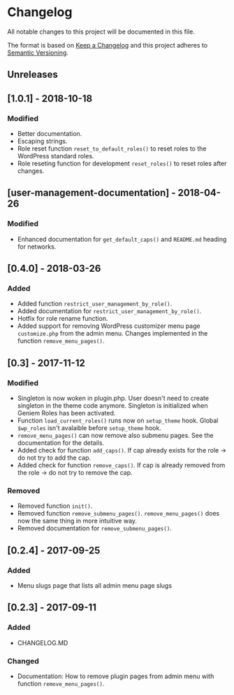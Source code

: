 # Changelog
All notable changes to this project will be documented in this file.

The format is based on [Keep a Changelog](http://keepachangelog.com/en/1.0.0/)
and this project adheres to [Semantic Versioning](http://semver.org/spec/v2.0.0.html).

## Unreleases

## [1.0.1] - 2018-10-18

### Modified
- Better documentation.
- Escaping strings.
- Role reset function `reset_to_default_roles()` to reset roles to the WordPress standard roles.
- Role reseting function for development `reset_roles()` to reset roles after changes.

## [user-management-documentation] - 2018-04-26

### Modified
- Enhanced documentation for `get_default_caps()` and `README.md` heading for networks.

## [0.4.0] - 2018-03-26

### Added
- Added function `restrict_user_management_by_role()`.
- Added documentation for `restrict_user_management_by_role()`.
- Hotfix for role rename function.
- Added support for removing WordPress customizer menu page `customize.php` from the admin menu. Changes implemented in the function `remove_menu_pages()`.

## [0.3] - 2017-11-12

### Modified
- Singleton is now woken in plugin.php. User doesn't need to create singleton in the theme code anymore. Singleton is initialized when Geniem Roles has been activated.
- Function `load_current_roles()` runs now on `setup_theme` hook. Global `$wp_roles` isn't avalaible before `setup_theme` hook.
- `remove_menu_pages()` can now remove also submenu pages. See the documentation for the details.
- Added check for function `add_caps()`. If cap already exists for the role -> do not try to add the cap.
- Added check for function `remove_caps()`. If cap is already removed from the role -> do not try to remove the cap.

### Removed
- Removed function `init()`.
- Removed function `remove_submenu_pages()`. `remove_menu_pages()` does now the same thing in more intuitive way.
- Removed documentation for `remove_submenu_pages()`.

## [0.2.4] - 2017-09-25

### Added
- Menu slugs page that lists all admin menu page slugs

## [0.2.3] - 2017-09-11

### Added
- CHANGELOG.MD

### Changed
- Documentation: How to remove plugin pages from admin menu with function `remove_menu_pages()`.
